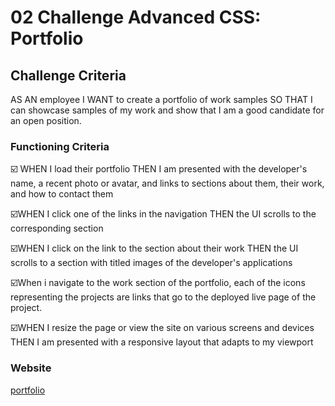 # 02 Challenge  Advanced CSS: Portfolio

## Challenge Criteria

AS AN employee
I WANT to create a portfolio of work samples
SO THAT I can showcase  samples of my work and  show that I am  a good candidate 
for an open position. 

### Functioning  Criteria 

☑️ WHEN I load their portfolio
THEN I am presented with the
 developer's name, a recent 
 photo or avatar, and links to sections about them, their work, and how to contact them

 
 ☑️WHEN I click one of the links in the navigation
THEN the UI scrolls to the corresponding section

 ☑️WHEN I click on the link to the section about their work
THEN the UI scrolls to a section with titled images of the developer's applications

☑️When i navigate  to the work section of the portfolio, each of the icons representing the projects are links that go to the deployed live page of the project.
 

 ☑️WHEN I resize the page or view the site on various screens and devices
THEN I am presented with a responsive layout that adapts to my viewport

 ### Website 

 [portfolio]( https://teshome28sara.github.io/challenge2-portfolio-page/)

 

  
